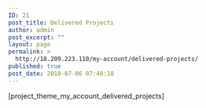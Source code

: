 ```yaml
---
ID: 21
post_title: Delivered Projects
author: admin
post_excerpt: ""
layout: page
permalink: >
  http://18.209.223.110/my-account/delivered-projects/
published: true
post_date: 2018-07-06 07:48:18
---
```

[project_theme_my_account_delivered_projects]